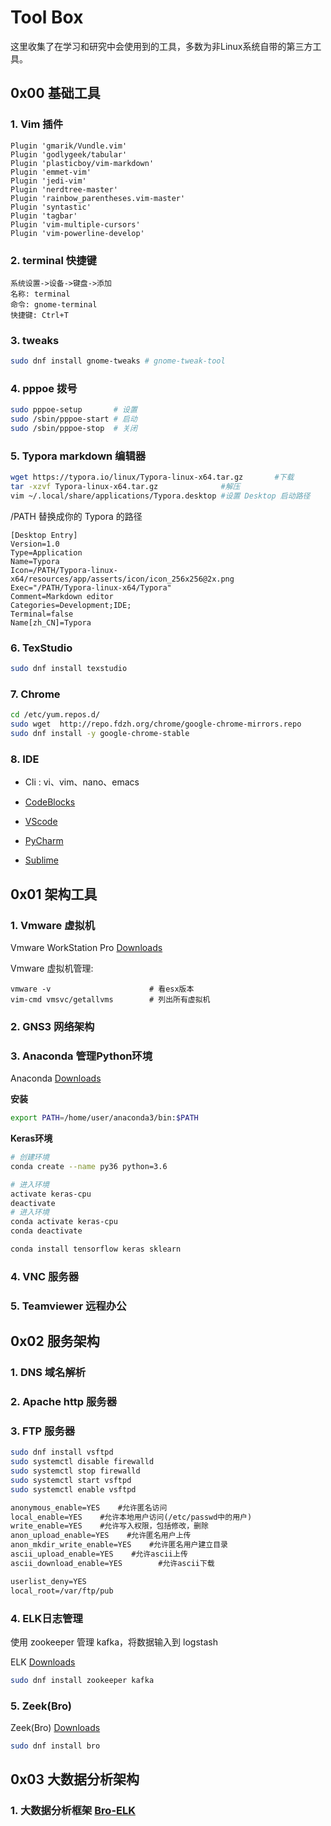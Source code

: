 # Tool Box

这里收集了在学习和研究中会使用到的工具，多数为非Linux系统自带的第三方工具。

## 0x00 基础工具

### 1. Vim 插件

~~~ .vimrc
Plugin 'gmarik/Vundle.vim'
Plugin 'godlygeek/tabular'
Plugin 'plasticboy/vim-markdown'
Plugin 'emmet-vim'
Plugin 'jedi-vim'
Plugin 'nerdtree-master'
Plugin 'rainbow_parentheses.vim-master'
Plugin 'syntastic'
Plugin 'tagbar'
Plugin 'vim-multiple-cursors'
Plugin 'vim-powerline-develop'
~~~

### 2. terminal 快捷键
~~~ work
系统设置->设备->键盘->添加
名称: terminal
命令: gnome-terminal
快捷键: Ctrl+T
~~~
### 3. tweaks

~~~ bash
sudo dnf install gnome-tweaks # gnome-tweak-tool
~~~

### 4. pppoe 拨号
~~~ bash 
sudo pppoe-setup       # 设置
sudo /sbin/pppoe-start # 启动
sudo /sbin/pppoe-stop  # 关闭
~~~

### 5. Typora markdown 编辑器
~~~bash
wget https://typora.io/linux/Typora-linux-x64.tar.gz       #下载
tar -xzvf Typora-linux-x64.tar.gz              #解压
vim ~/.local/share/applications/Typora.desktop #设置 Desktop 启动路径
~~~
/PATH 替换成你的 Typora 的路径
~~~desktop
[Desktop Entry]
Version=1.0
Type=Application
Name=Typora
Icon=/PATH/Typora-linux-x64/resources/app/asserts/icon/icon_256x256@2x.png
Exec="/PATH/Typora-linux-x64/Typora"
Comment=Markdown editor
Categories=Development;IDE;
Terminal=false
Name[zh_CN]=Typora
~~~

### 6. TexStudio

~~~bash
sudo dnf install texstudio
~~~

### 7. Chrome

~~~bash
cd /etc/yum.repos.d/
sudo wget  http://repo.fdzh.org/chrome/google-chrome-mirrors.repo
sudo dnf install -y google-chrome-stable
~~~

### 8. IDE

* Cli : vi、vim、nano、emacs

* [CodeBlocks](http://www.codeblocks.org/)
* [VScode](https://code.visualstudio.com/docs/setup/linux)
* [PyCharm](https://www.jetbrains.com/pycharm/)
* [Sublime](https://www.sublimetext.com/)

## 0x01 架构工具

### 1. Vmware 虚拟机

Vmware WorkStation Pro [Downloads](https://my.vmware.com/en/web/vmware/downloads/ )

Vmware 虚拟机管理:
~~~ vmware
vmware -v                      # 看esx版本
vim-cmd vmsvc/getallvms        # 列出所有虚拟机
~~~
### 2. GNS3 网络架构

### 3. Anaconda 管理Python环境

Anaconda [Downloads](https://www.anaconda.com/distribution/)

**安装**

~~~ bash
export PATH=/home/user/anaconda3/bin:$PATH
~~~

**Keras环境**

```bash
# 创建环境
conda create --name py36 python=3.6

# 进入环境
activate keras-cpu
deactivate
# 进入环境
conda activate keras-cpu
conda deactivate

conda install tensorflow keras sklearn
```

### 4. VNC 服务器

### 5. Teamviewer 远程办公


## 0x02 服务架构

### 1. DNS 域名解析

### 2. Apache http 服务器

### 3. FTP 服务器

~~~bash
sudo dnf install vsftpd
sudo systemctl disable firewalld
sudo systemctl stop firewalld
sudo systemctl start vsftpd
sudo systemctl enable vsftpd
~~~

~~~txt
anonymous_enable=YES    #允许匿名访问  
local_enable=YES    #允许本地用户访问(/etc/passwd中的用户)  
write_enable=YES    #允许写入权限，包括修改，删除  
anon_upload_enable=YES    #允许匿名用户上传  
anon_mkdir_write_enable=YES    #允许匿名用户建立目录  
ascii_upload_enable=YES    #允许ascii上传  
ascii_download_enable=YES        #允许ascii下载  

userlist_deny=YES
local_root=/var/ftp/pub
~~~


### 4. ELK日志管理 

使用 zookeeper 管理 kafka，将数据输入到 logstash

ELK [Downloads](https://www.elastic.co/cn/start)

~~~bash
sudo dnf install zookeeper kafka
~~~

### 5. Zeek(Bro)

Zeek(Bro) [Downloads](https://www.zeek.org/download/index.html)

~~~bash
sudo dnf install bro
~~~

## 0x03 大数据分析架构

### 1. 大数据分析框架 [Bro-ELK](https://www.freebuf.com/sectool/179757.html)